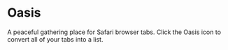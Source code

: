 # Oasis
A peaceful gathering place for Safari browser tabs. Click the Oasis icon to convert all of your tabs into a list.

